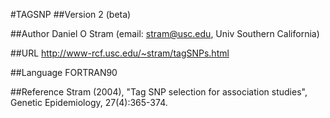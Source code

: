 #TAGSNP
##Version
2 (beta)

##Author
Daniel O Stram (email: stram@usc.edu, Univ Southern California)

##URL
http://www-rcf.usc.edu/~stram/tagSNPs.html

##Language
FORTRAN90

##Reference
Stram (2004), "Tag SNP selection for association studies", Genetic Epidemiology, 27(4):365-374.

